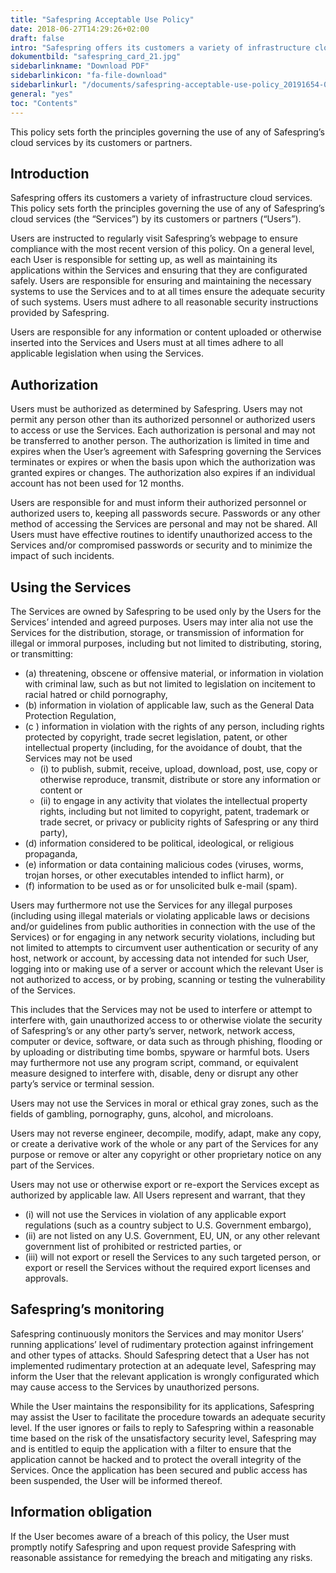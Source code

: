 ```yaml
---
title: "Safespring Acceptable Use Policy"
date: 2018-06-27T14:29:26+02:00
draft: false
intro: "Safespring offers its customers a variety of infrastructure cloud services. This policy sets forth the principles governing the use of any of Safespring’s cloud services by its customers or partners."
dokumentbild: "safespring_card_21.jpg"
sidebarlinkname: "Download PDF"
sidebarlinkicon: "fa-file-download"
sidebarlinkurl: "/documents/safespring-acceptable-use-policy_20191654-01.pdf"
general: "yes"
toc: "Contents"
---
```


<div class="ingress"><p>This policy sets forth the principles governing the use of any of Safespring’s cloud services by its customers or partners.</p></div>


## Introduction
Safespring offers its customers a variety of infrastructure cloud services. This policy sets forth the principles governing the use of any of Safespring’s cloud services (the “Services”) by its customers or partners (“Users”). 

Users are instructed to regularly visit Safespring’s webpage to ensure compliance with the most recent version of this policy. On a general level, each User is responsible for setting up, as well as maintaining its applications within the Services and ensuring that they are configurated safely. Users are responsible for ensuring and maintaining the necessary systems to use the Services and to at all times ensure the adequate security of such systems. Users must adhere to all reasonable security instructions provided by Safespring.

Users are responsible for any information or content uploaded or otherwise inserted into the Services and Users must at all times adhere to all applicable legislation when using the Services.

## Authorization

Users must be authorized as determined by Safespring. Users may not permit any person other than its authorized personnel or authorized users to access or use the Services. Each authorization is personal and may not be transferred to another person. The authorization is limited in time and expires when the User’s agreement with Safespring governing the Services terminates or expires or when the basis upon which the authorization was granted expires or changes. The authorization also expires if an individual account has not been used for 12 months.

Users are responsible for and must inform their authorized personnel or authorized users to, keeping all passwords secure. Passwords or any other method of accessing the Services are personal and may not be shared. All Users must have effective routines to identify unauthorized access to the Services and/or compromised passwords or security and to minimize the impact of such incidents.

## Using the Services

The Services are owned by Safespring to be used only by the Users for the Services’ intended and agreed purposes. Users may inter alia not use the Services for the distribution, storage, or transmission of information for illegal or immoral purposes, including but not limited to distributing, storing, or transmitting:

- (a)	threatening, obscene or offensive material, or information in violation with criminal law, such as but not limited to legislation on incitement to racial hatred or child pornography,
- (b)	information in violation of applicable law, such as the General Data Protection Regulation,
- (c )	information in violation with the rights of any person, including rights protected by copyright, trade secret legislation, patent, or other intellectual property (including, for the avoidance of doubt, that the Services may not be used
    - (i) to publish, submit, receive, upload, download, post, use, copy or otherwise reproduce, transmit, distribute or store any information or content or
    - (ii) to engage in any activity that violates the intellectual property rights, including but not limited to copyright, patent, trademark or trade secret, or privacy or publicity rights of Safespring or any third party),
- (d)	information considered to be political, ideological, or religious propaganda,
- (e)	information or data containing malicious codes (viruses, worms, trojan horses, or other executables intended to inflict harm), or
- (f)	information to be used as or for unsolicited bulk e-mail (spam).

Users may furthermore not use the Services for any illegal purposes (including using illegal materials or violating applicable laws or decisions and/or guidelines from public authorities in connection with the use of the Services) or for engaging in any network security violations, including but not limited to attempts to circumvent user authentication or security of any host, network or account, by accessing data not intended for such User, logging into or making use of a server or account which the relevant User is not authorized to access, or by probing, scanning or testing the vulnerability of the Services. 

This includes that the Services may not be used to interfere or attempt to interfere with, gain unauthorized access to or otherwise violate the security of Safespring’s or any other party’s server, network, network access, computer or device, software, or data such as through phishing, flooding or by uploading or distributing time bombs, spyware or harmful bots. Users may furthermore not use any program script, command, or equivalent measure designed to interfere with, disable, deny or disrupt any other party’s service or terminal session.

Users may not use the Services in moral or ethical gray zones, such as the fields of gambling, pornography, guns, alcohol, and microloans.

Users may not reverse engineer, decompile, modify, adapt, make any copy, or create a derivative work of the whole or any part of the Services for any purpose or remove or alter any copyright or other proprietary notice on any part of the Services.

Users may not use or otherwise export or re-export the Services except as authorized by applicable law. All Users represent and warrant, that they

- (i) will not use the Services in violation of any applicable export regulations (such as a country subject to U.S. Government embargo),
- (ii) are not listed on any U.S. Government, EU, UN, or any other relevant government list of prohibited or restricted parties, or
- (iii) will not export or resell the Services to any such targeted person, or export or resell the Services without the required export licenses and approvals.

## Safespring’s monitoring

Safespring continuously monitors the Services and may monitor Users’ running applications’ level of rudimentary protection against infringement and other types of attacks. Should Safespring detect that a User has not implemented rudimentary protection at an adequate level, Safespring may inform the User that the relevant application is wrongly configurated which may cause access to the Services by unauthorized persons. 

While the User maintains the responsibility for its applications, Safespring may assist the User to facilitate the procedure towards an adequate security level. If the user ignores or fails to reply to Safespring within a reasonable time based on the risk of the unsatisfactory security level, Safespring may and is entitled to equip the application with a filter to ensure that the application cannot be hacked and to protect the overall integrity of the Services. Once the application has been secured and public access has been suspended, the User will be informed thereof.

## Information obligation
If the User becomes aware of a breach of this policy, the User must promptly notify Safespring and upon request provide Safespring with reasonable assistance for remedying the breach and mitigating any risks.
